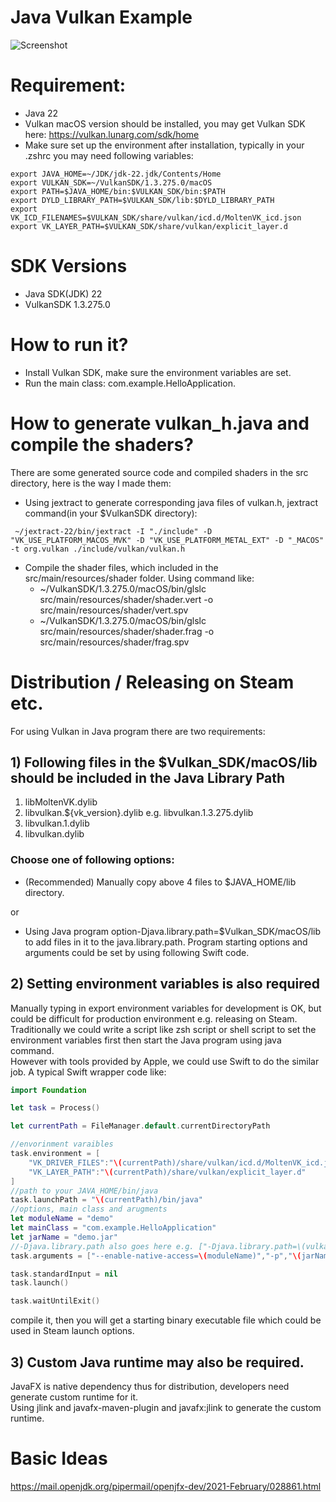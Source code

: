 # Java Vulkan Example  

![Screenshot](https://github.com/chengenzhao/java-vulkan-mac/assets/5525436/8b8e50ab-ebc3-4d68-8164-985bdb3ab177)

# Requirement:  

* Java 22
* Vulkan macOS version should be installed, you may get Vulkan SDK here: https://vulkan.lunarg.com/sdk/home
* Make sure set up the environment after installation, typically in your .zshrc you may need following variables:
```text
export JAVA_HOME=~/JDK/jdk-22.jdk/Contents/Home
export VULKAN_SDK=~/VulkanSDK/1.3.275.0/macOS
export PATH=$JAVA_HOME/bin:$VULKAN_SDK/bin:$PATH
export DYLD_LIBRARY_PATH=$VULKAN_SDK/lib:$DYLD_LIBRARY_PATH
export VK_ICD_FILENAMES=$VULKAN_SDK/share/vulkan/icd.d/MoltenVK_icd.json
export VK_LAYER_PATH=$VULKAN_SDK/share/vulkan/explicit_layer.d
```

# SDK Versions 

* Java SDK(JDK) 22
* VulkanSDK 1.3.275.0

# How to run it?
* Install Vulkan SDK, make sure the environment variables are set.
* Run the main class: com.example.HelloApplication.

# How to generate vulkan_h.java and compile the shaders? 
There are some generated source code and compiled shaders in the src directory, here is the way I made them:
* Using jextract to generate corresponding java files of vulkan.h, jextract command(in your $VulkanSDK directory): 
```text
 ~/jextract-22/bin/jextract -I "./include" -D "VK_USE_PLATFORM_MACOS_MVK" -D "VK_USE_PLATFORM_METAL_EXT" -D "_MACOS" -t org.vulkan ./include/vulkan/vulkan.h
```
* Compile the shader files, which included in the src/main/resources/shader folder. Using command like:
  * ~/VulkanSDK/1.3.275.0/macOS/bin/glslc src/main/resources/shader/shader.vert -o src/main/resources/shader/vert.spv
  * ~/VulkanSDK/1.3.275.0/macOS/bin/glslc src/main/resources/shader/shader.frag -o src/main/resources/shader/frag.spv

# Distribution / Releasing on Steam etc.

For using Vulkan in Java program there are two requirements:

## 1) Following files in the $Vulkan_SDK/macOS/lib should be included in the Java Library Path

1) libMoltenVK.dylib
2) libvulkan.${vk_version}.dylib e.g. libvulkan.1.3.275.dylib
3) libvulkan.1.dylib
4) libvulkan.dylib

### Choose one of following options:
* (Recommended) Manually copy above 4 files to $JAVA_HOME/lib directory.     

or
* Using Java program option-Djava.library.path=$Vulkan_SDK/macOS/lib to add files in it to the java.library.path. Program starting options and arguments could be set by using following Swift code.

## 2) Setting environment variables is also required
Manually typing in export environment variables for development is OK, but could be difficult for production environment e.g. releasing on Steam.  
Traditionally we could write a script like zsh script or shell script to set the environment variables first then start the Java program using java command.  
However with tools provided by Apple, we could use Swift to do the similar job.
A typical Swift wrapper code like:
```swift
import Foundation

let task = Process()

let currentPath = FileManager.default.currentDirectoryPath

//envorinment varaibles
task.environment = [
    "VK_DRIVER_FILES":"\(currentPath)/share/vulkan/icd.d/MoltenVK_icd.json",
    "VK_LAYER_PATH":"\(currentPath)/share/vulkan/explicit_layer.d"
]
//path to your JAVA_HOME/bin/java
task.launchPath = "\(currentPath)/bin/java"
//options, main class and arugments
let moduleName = "demo"
let mainClass = "com.example.HelloApplication"
let jarName = "demo.jar"
//-Djava.library.path also goes here e.g. ["-Djava.library.path=\(vulkanSDKLibPath)",...
task.arguments = ["--enable-native-access=\(moduleName)","-p","\(jarName)","-m","\(moduleName)/\(mainClass)"]

task.standardInput = nil
task.launch()

task.waitUntilExit()
```
compile it, then you will get a starting binary executable file which could be used in Steam launch options.

## 3) Custom Java runtime may also be required.
JavaFX is native dependency thus for distribution, developers need generate custom runtime for it.    
Using jlink and javafx-maven-plugin and javafx:jlink to generate the custom runtime.

# Basic Ideas

https://mail.openjdk.org/pipermail/openjfx-dev/2021-February/028861.html